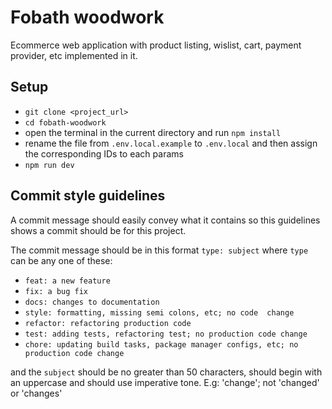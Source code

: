 # Fobath woodwork
Ecommerce web application with product listing, wislist, cart, payment provider, etc implemented in it.

## Setup
- `git clone <project_url>`
- `cd fobath-woodwork`
- open the terminal in the current directory and run `npm install`
- rename the file from `.env.local.example` to `.env.local` and then assign the corresponding IDs to each params
- `npm run dev`

## Commit style guidelines

A commit message should easily convey what it contains so this guidelines shows a commit should be for this project.

The commit message should be in this format `type: subject` where `type` can be any one of these:

- `feat: a new feature`
- `fix: a bug fix`
- `docs: changes to documentation`
- `style: formatting, missing semi colons, etc; no code  change`
- `refactor: refactoring production code`
- `test: adding tests, refactoring test; no production code change`
- `chore: updating build tasks, package manager configs, etc; no production code change`

and the `subject` should be no greater than 50 characters, should begin with an uppercase and should use imperative tone. E.g: 'change'; not 'changed' or 'changes'